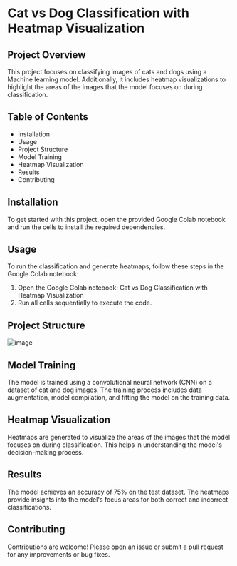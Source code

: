 # Cat vs Dog Classification with Heatmap Visualization

## Project Overview
This project focuses on classifying images of cats and dogs using a Machine learning model. Additionally, it includes heatmap visualizations to highlight the areas of the images that the model focuses on during classification.

## Table of Contents
- Installation
- Usage
- Project Structure
- Model Training
- Heatmap Visualization
- Results
- Contributing

## Installation
To get started with this project, open the provided Google Colab notebook and run the cells to install the required dependencies.

## Usage
To run the classification and generate heatmaps, follow these steps in the Google Colab notebook:

1. Open the Google Colab notebook: Cat vs Dog Classification with Heatmap Visualization
2. Run all cells sequentially to execute the code.

## Project Structure

![image](https://github.com/user-attachments/assets/20ad184b-f216-4bc8-ad97-b145248329b5)


## Model Training
The model is trained using a convolutional neural network (CNN) on a dataset of cat and dog images. The training process includes data augmentation, model compilation, and fitting the model on the training data.

## Heatmap Visualization
Heatmaps are generated to visualize the areas of the images that the model focuses on during classification. This helps in understanding the model's decision-making process.

## Results
The model achieves an accuracy of 75% on the test dataset. The heatmaps provide insights into the model's focus areas for both correct and incorrect classifications.

## Contributing
Contributions are welcome! Please open an issue or submit a pull request for any improvements or bug fixes.
